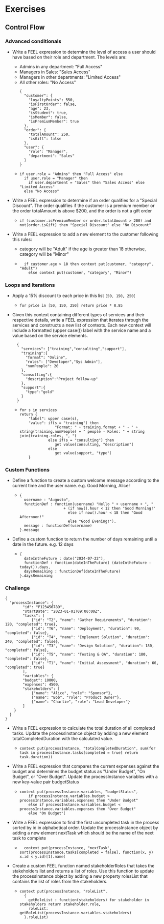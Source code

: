 # Exercises
## Control Flow

### Advanced conditionals
- Write a FEEL expression to determine the level of access a user should have based on their role and department. The levels are:
  - Admins in any department: "Full Access"
  - Managers in Sales: "Sales Access"
  - Managers in other departments: "Limited Access"
  - All other roles: "No Access"
    ```
    {
      "customer": {
        "loyaltyPoints": 550,
        "isFirstOrder": false,
        "age": 23,
        "isStudent": true,
        "isMember": false,
        "isPremiumMember": true
      },
      "order": {
        "totalAmount": 250,
        "isGift": false
      },
      "user": {
        "role": "Manager",
        "department": "Sales"
      }
    }
    ```
  - ```
    if user.role = "Admins" then "Full Access" else
      if user.role = "Manager" then
        if user.department = "Sales" then "Sales Access" else "Limited Access" 
      else "No Access"
    ```

- Write a FEEL expression to determine if an order qualifies for a "Special Discount". The order qualifies 
if the customer is a premium member or the order totalAmount is above $200, and the order is not a gift order 
  - ``if (customer.isPremiumMember or order.totalAmount > 200) and not(order.isGift) then "Special Discount" else "No Discount"``


- Write a FEEL expression to add a new element to the customer following this rules:
  - category will be "Adult" if the age is greater than 18 otherwise, category will be "Minor"
  
  - ```
      if customer.age > 18 then context put(customer, "category", "Adult")
        else context put(customer, "category", "Minor")
    ```
    
### Loops and Iterations
- Apply a 15% discount to each price in this list ``[50, 150, 250]``
  - ``for price in [50, 150, 250] return price * 0.85``
  

- Given this context containing different types of services and their respective details, write a FEEL expression 
that iterates through the services and constructs a new list of contexts. Each new context will include a formatted (upper case()) label with the service name and a value based on the service elements.
  ```
    {
      "services": ["training","consulting","support"],
      "training":{
        "format": "Online",
        "roles": ["Developer","Sys Admin"],
        "numPeople": 20
      },
      "consulting":{
        "description":"Project follow-up"
      },
      "support":{
        "type":"gold"
      }
    }
  ```
  - ```
    for s in services
    return {
        "label": upper case(s),
        "value": if(s = "training") then 
                    "Format: " + training.format + " - " + string(training.numPeople) + " people - Roles: " + string join(training.roles, ", ")
                 else if(s = "consulting") then 
                    get value(consulting, "description")
                 else
                    get value(support, "type")
        }
    ```
    
### Custom Functions
- Define a function to create a custom welcome message according to the current time and the user name. e.g. Good Morning, Alice!
  - ```
    {
      username : "Augusto",
      functionDef : function(username) "Hello " + username + ", " 
                        + (if now().hour < 12 then "Good Morning!"
                          else if now().hour < 18 then "Good Afternoon!"
                          else "Good Evening!"),
      message : functionDef(username)
    }.message
    ```

- Define a custom function to return the number of days remaining until a date in the future. e.g. 12 days
  - ```
    {
      dateIntheFuture : date("2034-07-22"),
      functionDef : function(dateInTheFuture) (dateIntheFuture - today()).days,  
      daysRemaining : functionDef(dateInTheFuture)
    }.daysRemaining
    ```
    
### Challenge
```
{
  "processInstance": {
        "id": "P123456789",
        "startDate": "2023-01-01T09:00:00Z",
        "tasks": [
            {"id": "T2", "name": "Gather Requirements", "duration": 120, "completed": true},
            {"id": "T6", "name": "Deployment", "duration": 90, "completed": false},
            {"id": "T4", "name": "Implement Solution", "duration": 240, "completed": false},
            {"id": "T3", "name": "Design Solution", "duration": 180, "completed": false},
            {"id": "T5", "name": "Testing & QA", "duration": 180, "completed": false},
            {"id": "T1", "name": "Initial Assessment", "duration": 60, "completed": true}      
        ],
        "variables": {
        "budget": 10000,
        "expenses": 4500,
        "stakeholders": [
            {"name": "Alice", "role": "Sponsor"},
            {"name": "Bob", "role": "Product Owner"},
            {"name": "Charlie", "role": "Lead Developer"}
        ]
    }
  }
}
```
- Write a FEEL expression to calculate the total duration of all completed tasks. Update the processInstance object by adding a new element totalCompletedDuration with the calculated value.
  - ``context put(processInstance, "totalCompletedDuration", sum(for task in processInstance.tasks[completed = true] return task.duration))``


- Write a FEEL expression that compares the current expenses against the budget and determines the budget status as "Under Budget", "On Budget", or "Over Budget". Update the processInstance variables with a new key-value pair budgetStatus
  - ```
    context put(processInstance.variables, "budgetStatus", 
        if processInstance.variables.budget > processInstance.variables.expenses then "Under Budget"
        else if processInstance.variables.budget < processInstance.variables.expenses then "Over Budget"
        else "On Budget")
    ```

- Write a FEEL expression to find the first uncompleted task in the process sorted by id in alphabetical order. Update the processInstance object by adding a new element nextTask which should be the name of the next task to complete
  - ```
      context put(processInstance, "nextTask", sort(processInstance.tasks[completed = false], function(x, y) x.id < y.id)[1].name)
    ```
    
- Create a custom FEEL function named stakeholderRoles that takes the stakeholders list and returns a list of roles. Use this function to update the processInstance object by adding a new property rolesList that contains the list of roles from the stakeholders.
  - ```
    context put(processInstance, "roleList", 
      {
        getRoleList : function(stakeholders) for stakeholder in stakeholders return stakeholder.role,
        roleList: getRoleList(processInstance.variables.stakeholders)
      }.roleList)
    ```